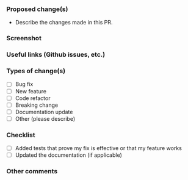 ### Proposed change(s)
- Describe the changes made in this PR.

### Screenshot


### Useful links (Github issues, etc.)


### Types of change(s)
- [ ] Bug fix
- [ ] New feature
- [ ] Code refactor
- [ ] Breaking change
- [ ] Documentation update
- [ ] Other (please describe)

### Checklist
- [ ] Added tests that prove my fix is effective or that my feature works
- [ ] Updated the documentation (if applicable)

### Other comments
